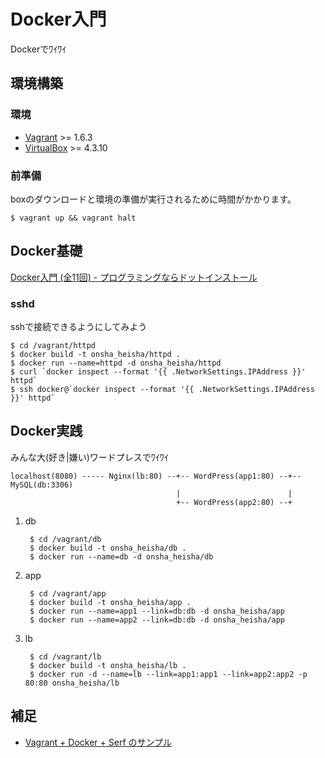 Docker入門
==========

Dockerでﾜｲﾜｲ


環境構築
--------

### 環境

* [Vagrant](http://www.vagrantup.com/downloads.html) >= 1.6.3
* [VirtualBox](https://www.virtualbox.org/wiki/Downloads) >= 4.3.10

### 前準備

boxのダウンロードと環境の準備が実行されるために時間がかかります。

    $ vagrant up && vagrant halt


Docker基礎
----------

[Docker入門 (全11回) - プログラミングならドットインストール](http://dotinstall.com/lessons/basic_docker)


### sshd

sshで接続できるようにしてみよう

    $ cd /vagrant/httpd
    $ docker build -t onsha_heisha/httpd .
    $ docker run --name=httpd -d onsha_heisha/httpd
    $ curl `docker inspect --format '{{ .NetworkSettings.IPAddress }}' httpd`
    $ ssh docker@`docker inspect --format '{{ .NetworkSettings.IPAddress }}' httpd`


Docker実践
----------

みんな大(好き|嫌い)ワードプレスでﾜｲﾜｲ


```
localhost(8080) ----- Nginx(lb:80) --+-- WordPress(app1:80) --+-- MySQL(db:3306)
                                     |                        |
                                     +-- WordPress(app2:80) --+
```

1. db

        $ cd /vagrant/db
        $ docker build -t onsha_heisha/db .
        $ docker run --name=db -d onsha_heisha/db

2. app

        $ cd /vagrant/app
        $ docker build -t onsha_heisha/app .
        $ docker run --name=app1 --link=db:db -d onsha_heisha/app
        $ docker run --name=app2 --link=db:db -d onsha_heisha/app

3. lb

        $ cd /vagrant/lb
        $ docker build -t onsha_heisha/lb .
        $ docker run -d --name=lb --link=app1:app1 --link=app2:app2 -p 80:80 onsha_heisha/lb


補足
----

 - [Vagrant + Docker + Serf のサンプル](https://bitbucket.org/hayajo/sample-vagrant-docker_provider)

